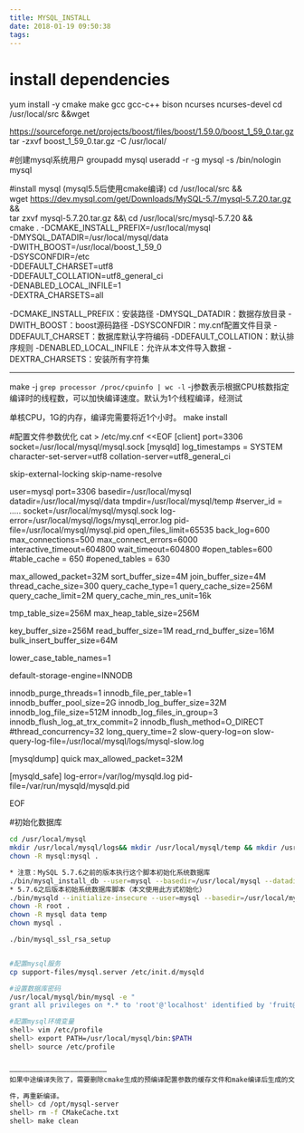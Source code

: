 ```yaml
---
title: MYSQL_INSTALL
date: 2018-01-19 09:50:38
tags:
---
```



# install dependencies
yum install -y cmake make gcc gcc-c++ bison ncurses ncurses-devel
cd /usr/local/src &&wget 

https://sourceforge.net/projects/boost/files/boost/1.59.0/boost_1_59_0.tar.gz
tar -zxvf boost_1_59_0.tar.gz -C /usr/local/

#创建mysql系统用户
groupadd mysql
useradd -r -g mysql -s /bin/nologin mysql

#install mysql (mysql5.5后使用cmake编译)
cd /usr/local/src &&\
wget https://dev.mysql.com/get/Downloads/MySQL-5.7/mysql-5.7.20.tar.gz &&\
tar zxvf mysql-5.7.20.tar.gz  &&\ 
cd /usr/local/src/mysql-5.7.20 &&\
cmake . -DCMAKE_INSTALL_PREFIX=/usr/local/mysql \
-DMYSQL_DATADIR=/usr/local/mysql/data \
-DWITH_BOOST=/usr/local/boost_1_59_0 \
-DSYSCONFDIR=/etc \
-DDEFAULT_CHARSET=utf8 \
-DDEFAULT_COLLATION=utf8_general_ci \
-DENABLED_LOCAL_INFILE=1 \
-DEXTRA_CHARSETS=all


-DCMAKE_INSTALL_PREFIX：安装路径
-DMYSQL_DATADIR：数据存放目录
-DWITH_BOOST：boost源码路径
-DSYSCONFDIR：my.cnf配置文件目录
-DDEFAULT_CHARSET：数据库默认字符编码
-DDEFAULT_COLLATION：默认排序规则
-DENABLED_LOCAL_INFILE：允许从本文件导入数据
-DEXTRA_CHARSETS：安装所有字符集

----------------------------------------------------------------------------------

make -j `grep processor /proc/cpuinfo | wc -l` 
-j参数表示根据CPU核数指定编译时的线程数，可以加快编译速度。默认为1个线程编译，经测试

单核CPU，1G的内存，编译完需要将近1个小时。
make install

#配置文件参数优化
cat > /etc/my.cnf <<EOF
[client]
port=3306
socket=/usr/local/mysql/mysql.sock
[mysqld]
log_timestamps = SYSTEM
character-set-server=utf8
collation-server=utf8_general_ci

skip-external-locking
skip-name-resolve

user=mysql
port=3306
basedir=/usr/local/mysql
datadir=/usr/local/mysql/data
tmpdir=/usr/local/mysql/temp
#server_id = .....
socket=/usr/local/mysql/mysql.sock
log-error=/usr/local/mysql/logs/mysql_error.log
pid-file=/usr/local/mysql/mysql.pid
open_files_limit=65535
back_log=600
max_connections=500
max_connect_errors=6000
interactive_timeout=604800
wait_timeout=604800
#open_tables=600
#table_cache = 650
#opened_tables = 630

max_allowed_packet=32M
sort_buffer_size=4M
join_buffer_size=4M
thread_cache_size=300
query_cache_type=1
query_cache_size=256M
query_cache_limit=2M
query_cache_min_res_unit=16k

tmp_table_size=256M
max_heap_table_size=256M

key_buffer_size=256M
read_buffer_size=1M
read_rnd_buffer_size=16M
bulk_insert_buffer_size=64M

lower_case_table_names=1

default-storage-engine=INNODB

innodb_purge_threads=1
innodb_file_per_table=1
innodb_buffer_pool_size=2G
innodb_log_buffer_size=32M
innodb_log_file_size=512M
innodb_log_files_in_group=3
innodb_flush_log_at_trx_commit=2
innodb_flush_method=O_DIRECT
#thread_concurrency=32
long_query_time=2
slow-query-log=on
slow-query-log-file=/usr/local/mysql/logs/mysql-slow.log

[mysqldump]
quick
max_allowed_packet=32M

[mysqld_safe]
log-error=/var/log/mysqld.log
pid-file=/var/run/mysqld/mysqld.pid

EOF

#初始化数据库
```bash
cd /usr/local/mysql
mkdir /usr/local/mysql/logs&& mkdir /usr/local/mysql/temp && mkdir /usr/local/mysql/data
chown -R mysql:mysql .

* 注意：MySQL 5.7.6之前的版本执行这个脚本初始化系统数据库
./bin/mysql_install_db --user=mysql --basedir=/usr/local/mysql --datadir=/usr/local/mysql/data
* 5.7.6之后版本初始系统数据库脚本（本文使用此方式初始化）
./bin/mysqld --initialize-insecure --user=mysql --basedir=/usr/local/mysql --datadir=/usr/local/mysql/data
chown -R root .
chown -R mysql data temp 
chown mysql .

./bin/mysql_ssl_rsa_setup


#配置mysql服务
cp support-files/mysql.server /etc/init.d/mysqld

#设置数据库密码
/usr/local/mysql/bin/mysql -e "
grant all privileges on *.* to 'root'@'localhost' identified by 'fruit@123' with grant option;"

#配置mysql环境变量
shell> vim /etc/profile
shell> export PATH=/usr/local/mysql/bin:$PATH
shell> source /etc/profile


————————————————————————
如果中途编译失败了，需要删除cmake生成的预编译配置参数的缓存文件和make编译后生成的文

件，再重新编译。
shell> cd /opt/mysql-server
shell> rm -f CMakeCache.txt
shell> make clean

```
